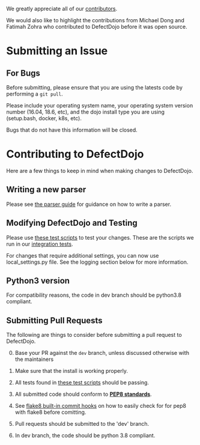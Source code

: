 We greatly appreciate all of our
[contributors](https://github.com/DefectDojo/django-DefectDojo/graphs/contributors).

We would also like to highlight the contributions from Michael Dong and Fatimah
Zohra who contributed to DefectDojo before it was open source.



# Submitting an Issue

## For Bugs

Before submitting, please ensure that you are using the latests code by performing a `git pull`.

Please include your operating system name, your operating system version number (16.04, 18.6, etc), and the dojo install type you are using (setup.bash, docker, k8s, etc).

Bugs that do not have this information will be closed.

# Contributing to DefectDojo

Here are a few things to keep in mind when making changes to DefectDojo.

## Writing a new parser

Please see [the parser guide](https://documentation.defectdojo.com/contributing/how-to-write-a-parser/) for guidance on how to write a parser.

## Modifying DefectDojo and Testing

Please use [these test scripts](./tests) to test your changes. These are the scripts we run in our [integration tests](DOCKER.md#run-the-tests-with-docker).

For changes that require additional settings, you can now use local_settings.py file. See the logging section below for more information.

## Python3 version
For compatibility reasons, the code in dev branch should be python3.8 compliant.

## Submitting Pull Requests

The following are things to consider before submitting a pull request to
DefectDojo.

0. Base your PR against the `dev` branch, unless discussed otherwise with the maintainers

0. Make sure that the install is working properly.

0. All tests found in [these test scripts](./tests) should be passing.

0. All submitted code should conform to [__PEP8 standards__][pep8].

0. See [flake8 built-in commit hooks] on how to easily check for for pep8 with flake8 before comitting.

0. Pull requests should be submitted to the 'dev' branch.

0. In dev branch, the code should be python 3.8 compliant.

[dojo_settings]: /dojo/settings/settings.dist.py "DefectDojo settings file"
[pep8]: https://www.python.org/dev/peps/pep-0008/ "PEP8"
[flake8 built-in commit hooks]: https://flake8.pycqa.org/en/latest/user/using-hooks.html#built-in-hook-integration
